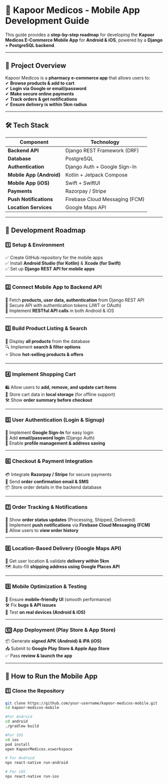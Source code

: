 # 📱 Kapoor Medicos - Mobile App Development Guide  

This guide provides a **step-by-step roadmap** for developing the **Kapoor Medicos E-Commerce Mobile App** for **Android & iOS**, powered by a **Django + PostgreSQL backend**.

---

## 📌 Project Overview  

Kapoor Medicos is a **pharmacy e-commerce app** that allows users to:  
✔ **Browse products & add to cart**  
✔ **Login via Google or email/password**  
✔ **Make secure online payments**  
✔ **Track orders & get notifications**  
✔ **Ensure delivery is within 5km radius**  

---

## 🛠️ Tech Stack  

| **Component** | **Technology** |
|--------------|---------------|
| **Backend API** | Django REST Framework (DRF) |
| **Database** | PostgreSQL |
| **Authentication** | Django Auth + Google Sign-In |
| **Mobile App (Android)** | Kotlin + Jetpack Compose |
| **Mobile App (iOS)** | Swift + SwiftUI |
| **Payments** | Razorpay / Stripe |
| **Push Notifications** | Firebase Cloud Messaging (FCM) |
| **Location Services** | Google Maps API |

---

## 📅 Development Roadmap  

### **1️⃣ Setup & Environment**  
✅ Create GitHub repository for the mobile apps  
✅ Install **Android Studio (for Kotlin)** & **Xcode (for Swift)**  
✅ Set up **Django REST API for mobile apps**  

---

### **2️⃣ Connect Mobile App to Backend API**  
🔗 Fetch **products, user data, authentication** from Django REST API  
🔗 Secure API with authentication tokens (JWT or OAuth)  
🔗 Implement **RESTful API calls** in both Android & iOS  

---

### **3️⃣ Build Product Listing & Search**  
🛒 Display **all products** from the database  
🔍 Implement **search & filter options**  
⭐ Show **hot-selling products & offers**  

---

### **4️⃣ Implement Shopping Cart**  
🛍️ Allow users to **add, remove, and update cart items**  
💾 Store cart data in **local storage** (for offline support)  
🛠️ Show **order summary before checkout**  

---

### **5️⃣ User Authentication (Login & Signup)**  
🔐 Implement **Google Sign-In** for easy login  
🔐 Add **email/password login** (Django Auth)  
🔐 Enable **profile management & address saving**  

---

### **6️⃣ Checkout & Payment Integration**  
💳 Integrate **Razorpay / Stripe** for secure payments  
📧 Send **order confirmation email & SMS**  
📦 Store order details in the backend database  

---

### **7️⃣ Order Tracking & Notifications**  
🚚 Show **order status updates** (Processing, Shipped, Delivered)  
🔔 Implement **push notifications** via **Firebase Cloud Messaging (FCM)**  
📜 Allow users to **view order history**  

---

### **8️⃣ Location-Based Delivery (Google Maps API)**  
📍 Get user location & validate **delivery within 5km**  
🗺️ Auto-fill **shipping address using Google Places API**  

---

### **9️⃣ Mobile Optimization & Testing**  
📱 Ensure **mobile-friendly UI** (smooth performance)  
🛠️ Fix **bugs & API issues**  
🧪 Test **on real devices (Android & iOS)**  

---

### **🔟 App Deployment (Play Store & App Store)**  
📦 Generate **signed APK (Android) & IPA (iOS)**  
📤 Submit to **Google Play Store & Apple App Store**  
✅ Pass **review & launch the app**  

---

## 🚀 How to Run the Mobile App  

### **1️⃣ Clone the Repository**  
```sh
git clone https://github.com/your-username/kapoor-medicos-mobile.git
cd kapoor-medicos-mobile

#For Android  
cd android
./gradlew build

#For IOS  
cd ios
pod install
open KapoorMedicos.xcworkspace

# For Android
npx react-native run-android

# For iOS
npx react-native run-ios
